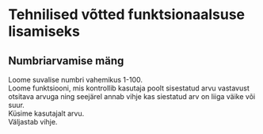 # Tehnilised võtted funktsionaalsuse lisamiseks

## Numbriarvamise mäng

Loome suvalise numbri vahemikus 1-100.  
Loome funktsiooni, mis kontrollib kasutaja poolt sisestatud arvu vastavust otsitava arvuga ning seejärel annab vihje kas siestatud arv on liiga väike või suur.  
Küsime kasutajalt arvu.    
Väljastab vihje.

